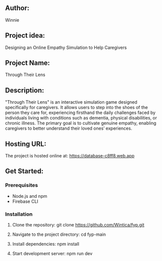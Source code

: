 ## Author:
Winnie

## Project idea: 
Designing an Online Empathy Simulation to Help Caregivers

## Project Name:
Through Their Lens

## Description:
"Through Their Lens" is an interactive simulation game designed specifically for caregivers. It allows users to step into the shoes of the person they care for, experiencing firsthand the daily challenges faced by individuals living with conditions such as dementia, physical disabilities, or chronic illness. The primary goal is to cultivate genuine empathy, enabling caregivers to better understand their loved ones’ experiences.

## Hosting URL:
The project is hosted online at:
https://database-c8ff8.web.app


## Get Started:

### Prerequisites
- Node.js and npm
- Firebase CLI

### Installation
1. Clone the repository:
   git clone https://github.com/Wintica/fyp.git

2. Navigate to the project directory:
   cd fyp-main

3. Install dependencies:
   npm install

4. Start development server:
   npm run dev





